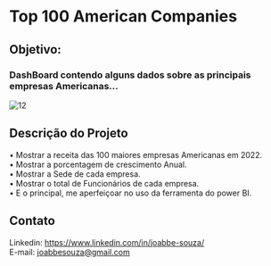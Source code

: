 # Top 100 American Companies

## Objetivo:
### DashBoard contendo alguns dados sobre as principais empresas Americanas...

![12](https://github.com/joabeAnjos/Top-100-American-Companies/assets/112732541/f07a7b58-9df2-44f2-b2b1-4038f09e0099)

## Descrição do Projeto

• Mostrar a receita das 100 maiores empresas Americanas em 2022.  
• Mostrar a porcentagem de crescimento Anual.    
• Mostrar a Sede de cada empresa.    
• Mostrar o total de Funcionários de cada empresa.  
• E o principal, me aperfeiçoar no uso da ferramenta do power BI.

## Contato

Linkedin:  https://www.linkedin.com/in/joabbe-souza/  
E-mail:  joabbesouza@gmail.com  
